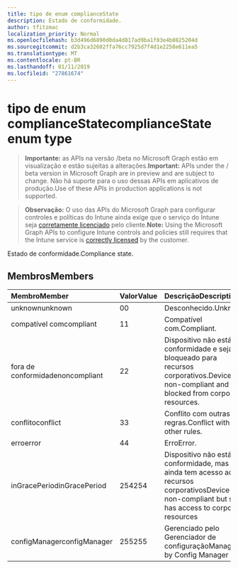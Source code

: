 ```yaml
---
title: tipo de enum complianceState
description: Estado de conformidade.
author: tfitzmac
localization_priority: Normal
ms.openlocfilehash: b3d496d6890d0da4d817ad9ba1f03e4b0825204d
ms.sourcegitcommit: d2b3ca32602ffa76cc7925d7f4d1e2258e611ea5
ms.translationtype: MT
ms.contentlocale: pt-BR
ms.lasthandoff: 01/11/2019
ms.locfileid: "27861674"
---
```

# <a name="compliancestate-enum-type"></a><span data-ttu-id="2e859-103">tipo de enum complianceState</span><span class="sxs-lookup"><span data-stu-id="2e859-103">complianceState enum type</span></span>

> <span data-ttu-id="2e859-104">**Importante:** as APIs na versão /beta no Microsoft Graph estão em visualização e estão sujeitas a alterações.</span><span class="sxs-lookup"><span data-stu-id="2e859-104">**Important:** APIs under the / beta version in Microsoft Graph are in preview and are subject to change.</span></span> <span data-ttu-id="2e859-105">Não há suporte para o uso dessas APIs em aplicativos de produção.</span><span class="sxs-lookup"><span data-stu-id="2e859-105">Use of these APIs in production applications is not supported.</span></span>

> <span data-ttu-id="2e859-106">**Observação:** O uso das APIs do Microsoft Graph para configurar controles e políticas do Intune ainda exige que o serviço do Intune seja [corretamente licenciado](https://go.microsoft.com/fwlink/?linkid=839381) pelo cliente.</span><span class="sxs-lookup"><span data-stu-id="2e859-106">**Note:** Using the Microsoft Graph APIs to configure Intune controls and policies still requires that the Intune service is [correctly licensed](https://go.microsoft.com/fwlink/?linkid=839381) by the customer.</span></span>

<span data-ttu-id="2e859-107">Estado de conformidade.</span><span class="sxs-lookup"><span data-stu-id="2e859-107">Compliance state.</span></span>
## <a name="members"></a><span data-ttu-id="2e859-108">Membros</span><span class="sxs-lookup"><span data-stu-id="2e859-108">Members</span></span>
|<span data-ttu-id="2e859-109">Membro</span><span class="sxs-lookup"><span data-stu-id="2e859-109">Member</span></span>|<span data-ttu-id="2e859-110">Valor</span><span class="sxs-lookup"><span data-stu-id="2e859-110">Value</span></span>|<span data-ttu-id="2e859-111">Descrição</span><span class="sxs-lookup"><span data-stu-id="2e859-111">Description</span></span>|
|:---|:---|:---|
|<span data-ttu-id="2e859-112">unknown</span><span class="sxs-lookup"><span data-stu-id="2e859-112">unknown</span></span>|<span data-ttu-id="2e859-113">0</span><span class="sxs-lookup"><span data-stu-id="2e859-113">0</span></span>|<span data-ttu-id="2e859-114">Desconhecido.</span><span class="sxs-lookup"><span data-stu-id="2e859-114">Unknown.</span></span>|
|<span data-ttu-id="2e859-115">compatível com</span><span class="sxs-lookup"><span data-stu-id="2e859-115">compliant</span></span>|<span data-ttu-id="2e859-116">1</span><span class="sxs-lookup"><span data-stu-id="2e859-116">1</span></span>|<span data-ttu-id="2e859-117">Compatível com.</span><span class="sxs-lookup"><span data-stu-id="2e859-117">Compliant.</span></span>|
|<span data-ttu-id="2e859-118">fora de conformidade</span><span class="sxs-lookup"><span data-stu-id="2e859-118">noncompliant</span></span>|<span data-ttu-id="2e859-119">2</span><span class="sxs-lookup"><span data-stu-id="2e859-119">2</span></span>|<span data-ttu-id="2e859-120">Dispositivo não está em conformidade e seja bloqueado para recursos corporativos.</span><span class="sxs-lookup"><span data-stu-id="2e859-120">Device is non-compliant and is blocked from corporate resources.</span></span>|
|<span data-ttu-id="2e859-121">conflito</span><span class="sxs-lookup"><span data-stu-id="2e859-121">conflict</span></span>|<span data-ttu-id="2e859-122">3</span><span class="sxs-lookup"><span data-stu-id="2e859-122">3</span></span>|<span data-ttu-id="2e859-123">Conflito com outras regras.</span><span class="sxs-lookup"><span data-stu-id="2e859-123">Conflict with other rules.</span></span>|
|<span data-ttu-id="2e859-124">erro</span><span class="sxs-lookup"><span data-stu-id="2e859-124">error</span></span>|<span data-ttu-id="2e859-125">4</span><span class="sxs-lookup"><span data-stu-id="2e859-125">4</span></span>|<span data-ttu-id="2e859-126">Erro</span><span class="sxs-lookup"><span data-stu-id="2e859-126">Error.</span></span>|
|<span data-ttu-id="2e859-127">inGracePeriod</span><span class="sxs-lookup"><span data-stu-id="2e859-127">inGracePeriod</span></span>|<span data-ttu-id="2e859-128">254</span><span class="sxs-lookup"><span data-stu-id="2e859-128">254</span></span>|<span data-ttu-id="2e859-129">Dispositivo não está em conformidade, mas ainda tem acesso aos recursos corporativos</span><span class="sxs-lookup"><span data-stu-id="2e859-129">Device is non-compliant but still has access to corporate resources</span></span>|
|<span data-ttu-id="2e859-130">configManager</span><span class="sxs-lookup"><span data-stu-id="2e859-130">configManager</span></span>|<span data-ttu-id="2e859-131">255</span><span class="sxs-lookup"><span data-stu-id="2e859-131">255</span></span>|<span data-ttu-id="2e859-132">Gerenciado pelo Gerenciador de configuração</span><span class="sxs-lookup"><span data-stu-id="2e859-132">Managed by Config Manager</span></span>|





